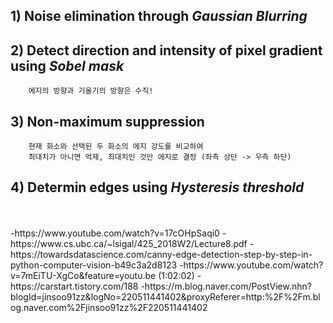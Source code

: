 ## 1) Noise elimination through *Gaussian Blurring*
## 2) Detect direction and intensity of pixel gradient using *Sobel mask*
        에지의 방향과 기울기의 방향은 수직!
## 3) Non-maximum suppression
        현재 화소와 선택된 두 화소의 에지 강도를 비교하여
        최대치가 아니면 억제, 최대치인 것만 에지로 결정 (좌측 상단 -> 우측 하단)
        
## 4) Determin edges using *Hysteresis threshold*


<br>
<br>
<English Materials>
-https://www.youtube.com/watch?v=17cOHpSaqi0   
-https://www.cs.ubc.ca/~lsigal/425_2018W2/Lecture8.pdf   
-https://towardsdatascience.com/canny-edge-detection-step-by-step-in-python-computer-vision-b49c3a2d8123   
-https://www.youtube.com/watch?v=7mEiTU-XgCo&feature=youtu.be (1:02:02)   
<Korean Materials>
-https://carstart.tistory.com/188
-https://m.blog.naver.com/PostView.nhn?blogId=jinsoo91zz&logNo=220511441402&proxyReferer=http:%2F%2Fm.blog.naver.com%2Fjinsoo91zz%2F220511441402
